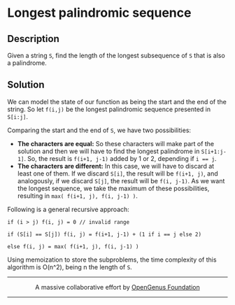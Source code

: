 # Longest palindromic sequence

## Description

Given a string `S`, find the length of the longest subsequence of `S` that is also a palindrome.

## Solution

We can model the state of our function as being the start and the end of the string.
So let `f(i,j)` be the longest palindromic sequence presented in `S[i:j]`.

Comparing the start and the end of `S`, we have two possibilities:

- **The characters are equal:**
So these characters will make part of the solution and then we
will have to find the longest palindrome in `S[i+1:j-1]`. So,
the result is `f(i+1, j-1)` added by 1 or 2, depending if `i == j`.
- **The characters are different:**
In this case, we will have to discard at least one of them.
If we discard `S[i]`, the result will be `f(i+1, j)`, and
analogously, if we discard `S[j]`, the result will be `f(i, j-1)`.
As we want the longest sequence, we take the maximum of these
possibilities, resulting in `max( f(i+1, j), f(i, j-1) )`.

Following is a general recursive approach:

```
if (i > j) f(i, j) = 0 // invalid range

if (S[i] == S[j]) f(i, j) = f(i+1, j-1) + (1 if i == j else 2)

else f(i, j) = max( f(i+1, j), f(i, j-1) )
```

Using memoization to store the subproblems, the time complexity of this algorithm is O(n^2), being n the length of `S`.

---

<p align="center">
  A massive collaborative effort by <a href=https://github.com/OpenGenus/cosmos>OpenGenus Foundation</a>
</p>

---
